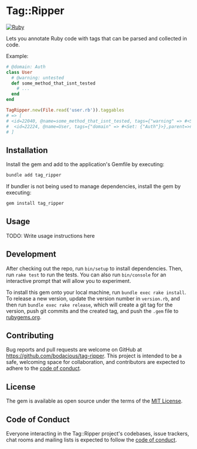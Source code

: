 # Tag::Ripper


[![Ruby](https://github.com/Bodacious/tag-ripper/actions/workflows/main.yml/badge.svg)](https://github.com/Bodacious/tag-ripper/actions/workflows/main.yml)

Lets you annotate Ruby code with tags that can be parsed and collected in code.

Example:

```ruby
# @domain: Auth
class User
  # @warning: untested
  def some_method_that_isnt_tested
    # ...
  end
end

TagRipper.new(File.read('user.rb')).taggables
# => [
# <id=22040, @name=some_method_that_isnt_tested, tags={"warning" => #<Set: {"untested"}>},parent=#<TagRipper::TaggableEntity:0x00000001203bf468>>,
#  <id=22224, @name=User, tags={"domain" => #<Set: {"Auth"}>},parent=>nil
# ]
```

## Installation


Install the gem and add to the application's Gemfile by executing:

```bash
bundle add tag_ripper
```

If bundler is not being used to manage dependencies, install the gem by executing:

```bash
gem install tag_ripper
```

## Usage

TODO: Write usage instructions here

## Development

After checking out the repo, run `bin/setup` to install dependencies. Then, run `rake test` to run the tests. You can also run `bin/console` for an interactive prompt that will allow you to experiment.

To install this gem onto your local machine, run `bundle exec rake install`. To release a new version, update the version number in `version.rb`, and then run `bundle exec rake release`, which will create a git tag for the version, push git commits and the created tag, and push the `.gem` file to [rubygems.org](https://rubygems.org).

## Contributing

Bug reports and pull requests are welcome on GitHub at https://github.com/bodacious/tag-ripper. This project is intended to be a safe, welcoming space for collaboration, and contributors are expected to adhere to the [code of conduct](https://github.com/bodacious/tag-ripper/blob/master/CODE_OF_CONDUCT.md).

## License

The gem is available as open source under the terms of the [MIT License](https://opensource.org/licenses/MIT).

## Code of Conduct

Everyone interacting in the Tag::Ripper project's codebases, issue trackers, chat rooms and mailing lists is expected to follow the [code of conduct](https://github.com/bodacious/tag-ripper/blob/master/CODE_OF_CONDUCT.md).

